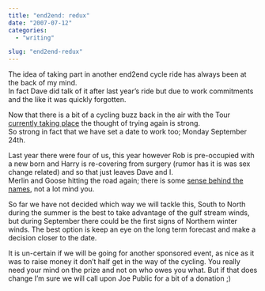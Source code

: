 ```yaml
---
title: "end2end: redux"
date: "2007-07-12"
categories: 
  - "writing"

slug: "end2end-redux"
---
```


The idea of taking part in another end2end cycle ride has always been at the back of my mind.  
In fact Dave did talk of it after last year’s ride but due to work commitments and the like it was quickly forgotten.

Now that there is a bit of a cycling buzz back in the air with the Tour [currently taking place](https://adamchamberlin.info/off-to-a-good-start/) the thought of trying again is strong.  
So strong in fact that we have set a date to work too; Monday September 24th.

Last year there were four of us, this year however Rob is pre-occupied with a new born and Harry is re-covering from surgery (rumor has it is was sex change related) and so that just leaves Dave and I.  
Merlin and Goose hitting the road again; there is some [sense behind the names](https://adamchamberlin.info/the-call-signs-are-set/), not a lot mind you.

So far we have not decided which way we will tackle this, South to North during the summer is the best to take advantage of the gulf stream winds, but during September there could be the first signs of Northern winter winds. The best option is keep an eye on the long term forecast and make a decision closer to the date.

It is un-certain if we will be going for another sponsored event, as nice as it was to raise money it don’t half get in the way of the cycling. You really need your mind on the prize and not on who owes you what. But if that does change I’m sure we will call upon Joe Public for a bit of a donation ;)
